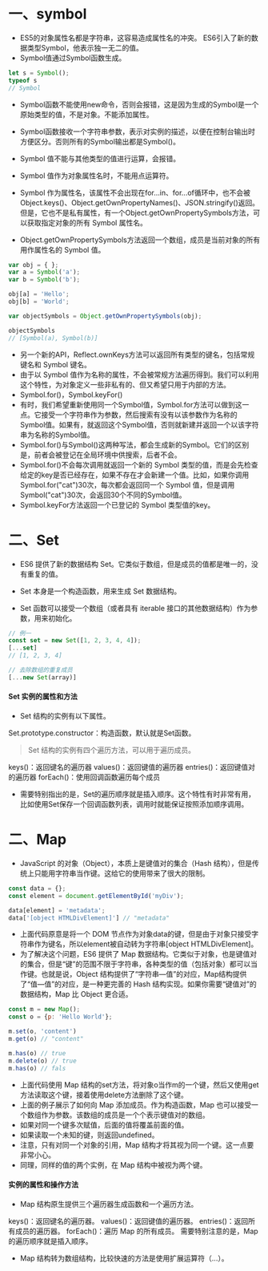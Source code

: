 # 一、symbol
- ES5的对象属性名都是字符串，这容易造成属性名的冲突。
ES6引入了新的数据类型Symbol，他表示独一无二的值。
- Symbol值通过Symbol函数生成。
```js
let s = Symbol();
typeof s
// Symbol
```
- Symbol函数不能使用new命令，否则会报错，这是因为生成的Symbol是一个原始类型的值，不是对象。不能添加属性。
- Symbol函数接收一个字符串参数，表示对实例的描述，以便在控制台输出时方便区分。否则所有的Symbol输出都是Symbol()。
- Symbol 值不能与其他类型的值进行运算，会报错。
- Symbol 值作为对象属性名时，不能用点运算符。
- Symbol 作为属性名，该属性不会出现在for...in、for...of循环中，也不会被Object.keys()、Object.getOwnPropertyNames()、JSON.stringify()返回。但是，它也不是私有属性，有一个Object.getOwnPropertySymbols方法，可以获取指定对象的所有 Symbol 属性名。

- Object.getOwnPropertySymbols方法返回一个数组，成员是当前对象的所有用作属性名的 Symbol 值。
```js
var obj = { };
var a = Symbol('a');
var b = Symbol('b');

obj[a] = 'Hello';
obj[b] = 'World';

var objectSymbols = Object.getOwnPropertySymbols(obj);

objectSymbols
// [Symbol(a), Symbol(b)]
```
- 另一个新的API，Reflect.ownKeys方法可以返回所有类型的键名，包括常规键名和 Symbol 键名。
- 由于以 Symbol 值作为名称的属性，不会被常规方法遍历得到。我们可以利用这个特性，为对象定义一些非私有的、但又希望只用于内部的方法。
- Symbol.for()，Symbol.keyFor()
- 有时，我们希望重新使用同一个Symbol值，Symbol.for方法可以做到这一点。它接受一个字符串作为参数，然后搜索有没有以该参数作为名称的Symbol值。如果有，就返回这个Symbol值，否则就新建并返回一个以该字符串为名称的Symbol值。
- Symbol.for()与Symbol()这两种写法，都会生成新的Symbol。它们的区别是，前者会被登记在全局环境中供搜索，后者不会。
- Symbol.for()不会每次调用就返回一个新的 Symbol 类型的值，而是会先检查给定的key是否已经存在，如果不存在才会新建一个值。比如，如果你调用Symbol.for("cat")30次，每次都会返回同一个 Symbol 值，但是调用Symbol("cat")30次，会返回30个不同的Symbol值。
- Symbol.keyFor方法返回一个已登记的 Symbol 类型值的key。

# 二、Set
- ES6 提供了新的数据结构 Set。它类似于数组，但是成员的值都是唯一的，没有重复的值。
- Set 本身是一个构造函数，用来生成 Set 数据结构。

- Set 函数可以接受一个数组（或者具有 iterable 接口的其他数据结构）作为参数，用来初始化。
```js
// 例一
const set = new Set([1, 2, 3, 4, 4]);
[...set]
// [1, 2, 3, 4]

// 去除数组的重复成员
[...new Set(array)]
```

#### Set 实例的属性和方法
- Set 结构的实例有以下属性。

Set.prototype.constructor：构造函数，默认就是Set函数。

> Set 结构的实例有四个遍历方法，可以用于遍历成员。

keys()：返回键名的遍历器
values()：返回键值的遍历器
entries()：返回键值对的遍历器
forEach()：使用回调函数遍历每个成员
- 需要特别指出的是，Set的遍历顺序就是插入顺序。这个特性有时非常有用，比如使用Set保存一个回调函数列表，调用时就能保证按照添加顺序调用。

# 二、Map
- JavaScript 的对象（Object），本质上是键值对的集合（Hash 结构），但是传统上只能用字符串当作键。这给它的使用带来了很大的限制。
```js
const data = {};
const element = document.getElementById('myDiv');

data[element] = 'metadata';
data['[object HTMLDivElement]'] // "metadata"
```
- 上面代码原意是将一个 DOM 节点作为对象data的键，但是由于对象只接受字符串作为键名，所以element被自动转为字符串[object HTMLDivElement]。
- 为了解决这个问题，ES6 提供了 Map 数据结构。它类似于对象，也是键值对的集合，但是“键”的范围不限于字符串，各种类型的值（包括对象）都可以当作键。也就是说，Object 结构提供了“字符串—值”的对应，Map结构提供了“值—值”的对应，是一种更完善的 Hash 结构实现。如果你需要“键值对”的数据结构，Map 比 Object 更合适。
```js
const m = new Map();
const o = {p: 'Hello World'};

m.set(o, 'content')
m.get(o) // "content"

m.has(o) // true
m.delete(o) // true
m.has(o) // fals
```
- 上面代码使用 Map 结构的set方法，将对象o当作m的一个键，然后又使用get方法读取这个键，接着使用delete方法删除了这个键。
- 上面的例子展示了如何向 Map 添加成员。作为构造函数，Map 也可以接受一个数组作为参数。该数组的成员是一个个表示键值对的数组。
- 如果对同一个键多次赋值，后面的值将覆盖前面的值。
- 如果读取一个未知的键，则返回undefined。
- 注意，只有对同一个对象的引用，Map 结构才将其视为同一个键。这一点要非常小心。
- 同理，同样的值的两个实例，在 Map 结构中被视为两个键。

#### 实例的属性和操作方法

- Map 结构原生提供三个遍历器生成函数和一个遍历方法。

keys()：返回键名的遍历器。
values()：返回键值的遍历器。
entries()：返回所有成员的遍历器。
forEach()：遍历 Map 的所有成员。
需要特别注意的是，Map 的遍历顺序就是插入顺序。
- Map 结构转为数组结构，比较快速的方法是使用扩展运算符（...）。
